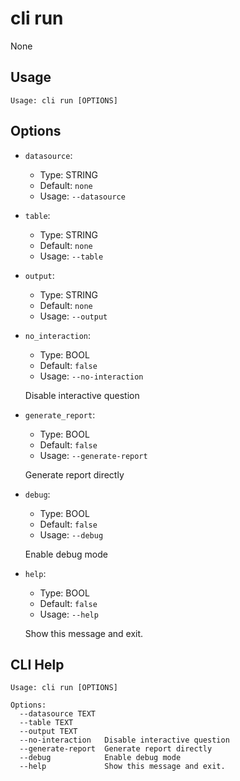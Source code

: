 
# cli run

None

## Usage

```
Usage: cli run [OPTIONS]
```

## Options
* `datasource`: 
  * Type: STRING 
  * Default: `none`
  * Usage: `--datasource`

  


* `table`: 
  * Type: STRING 
  * Default: `none`
  * Usage: `--table`

  


* `output`: 
  * Type: STRING 
  * Default: `none`
  * Usage: `--output`

  


* `no_interaction`: 
  * Type: BOOL 
  * Default: `false`
  * Usage: `--no-interaction`

  Disable interactive question


* `generate_report`: 
  * Type: BOOL 
  * Default: `false`
  * Usage: `--generate-report`

  Generate report directly


* `debug`: 
  * Type: BOOL 
  * Default: `false`
  * Usage: `--debug`

  Enable debug mode


* `help`: 
  * Type: BOOL 
  * Default: `false`
  * Usage: `--help`

  Show this message and exit.



## CLI Help

```
Usage: cli run [OPTIONS]

Options:
  --datasource TEXT
  --table TEXT
  --output TEXT
  --no-interaction   Disable interactive question
  --generate-report  Generate report directly
  --debug            Enable debug mode
  --help             Show this message and exit.
```

